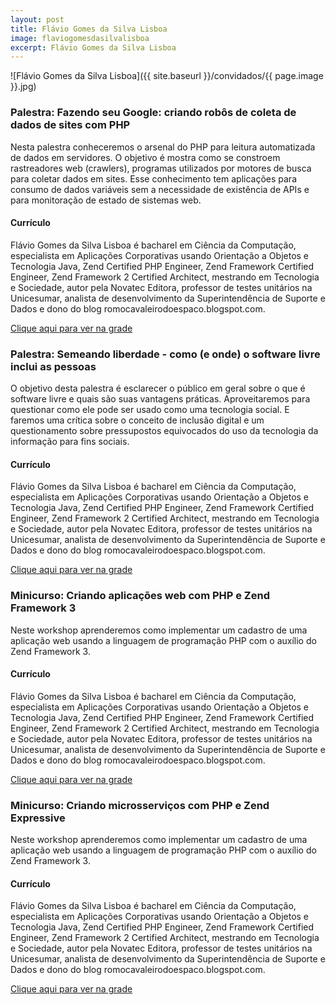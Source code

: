 ```yaml
---
layout: post
title: Flávio Gomes da Silva Lisboa
image: flaviogomesdasilvalisboa
excerpt: Flávio Gomes da Silva Lisboa
---
```

![Flávio Gomes da Silva Lisboa]({{ site.baseurl }}/convidados/{{ page.image }}.jpg)


### Palestra: Fazendo seu Google: criando robôs de coleta de dados de sites com PHP

Nesta palestra conheceremos o arsenal do PHP para leitura automatizada de dados em servidores. O objetivo é mostra como se constroem rastreadores web (crawlers), programas utilizados por motores de busca para coletar dados em sites. Esse conhecimento tem aplicações para consumo de dados variáveis sem a necessidade de existência de APIs e para monitoração de estado de sistemas web.

#### Currículo
Flávio Gomes da Silva Lisboa é bacharel em Ciência da Computação, especialista em Aplicações Corporativas usando Orientação a Objetos e Tecnologia Java, Zend Certified PHP Engineer, Zend Framework Certified Engineer, Zend Framework 2 Certified Architect, mestrando em Tecnologia e Sociedade, autor pela Novatec Editora, professor de testes unitários na Unicesumar, analista de desenvolvimento da Superintendência de Suporte e Dados e dono do blog romocavaleirodoespaco.blogspot.com.

[Clique aqui para ver na grade](http://sistema.ftsl.org.br/ftsl9/grade/detail.html?pid=280)

### Palestra: Semeando liberdade - como (e onde) o software livre inclui as pessoas

O objetivo desta palestra é esclarecer o público em geral sobre o que é software livre e quais são suas vantagens práticas.  Aproveitaremos para questionar como ele pode ser usado como uma tecnologia social. E faremos uma crítica sobre o conceito de inclusão digital e um questionamento sobre pressupostos equivocados do uso da tecnologia da informação para fins sociais.

#### Currículo
Flávio Gomes da Silva Lisboa é bacharel em Ciência da Computação, especialista em Aplicações Corporativas usando Orientação a Objetos e Tecnologia Java, Zend Certified PHP Engineer, Zend Framework Certified Engineer, Zend Framework 2 Certified Architect, mestrando em Tecnologia e Sociedade, autor pela Novatec Editora, professor de testes unitários na Unicesumar, analista de desenvolvimento da Superintendência de Suporte e Dados e dono do blog romocavaleirodoespaco.blogspot.com.

[Clique aqui para ver na grade](http://sistema.ftsl.org.br/ftsl9/grade/detail.html?pid=172)

### Minicurso: Criando aplicações web com PHP e Zend Framework 3

Neste workshop aprenderemos como implementar um cadastro de uma aplicação web usando a linguagem de programação PHP com o auxílio do Zend Framework 3.

#### Currículo
Flávio Gomes da Silva Lisboa é bacharel em Ciência da Computação, especialista em Aplicações Corporativas usando Orientação a Objetos e Tecnologia Java, Zend Certified PHP Engineer, Zend Framework Certified Engineer, Zend Framework 2 Certified Architect, mestrando em Tecnologia e Sociedade, autor pela Novatec Editora, professor de testes unitários na Unicesumar, analista de desenvolvimento da Superintendência de Suporte e Dados e dono do blog romocavaleirodoespaco.blogspot.com.

[Clique aqui para ver na grade](http://sistema.ftsl.org.br/ftsl9/grade/detail.html?pid=174)

### Minicurso: Criando microsserviços com PHP e Zend Expressive

Neste workshop aprenderemos como implementar um cadastro de uma aplicação web usando a linguagem de programação PHP com o auxílio do Zend Framework 3.

#### Currículo
Flávio Gomes da Silva Lisboa é bacharel em Ciência da Computação, especialista em Aplicações Corporativas usando Orientação a Objetos e Tecnologia Java, Zend Certified PHP Engineer, Zend Framework Certified Engineer, Zend Framework 2 Certified Architect, mestrando em Tecnologia e Sociedade, autor pela Novatec Editora, professor de testes unitários na Unicesumar, analista de desenvolvimento da Superintendência de Suporte e Dados e dono do blog romocavaleirodoespaco.blogspot.com.

[Clique aqui para ver na grade](http://sistema.ftsl.org.br/ftsl9/grade/detail.html?pid=175)

